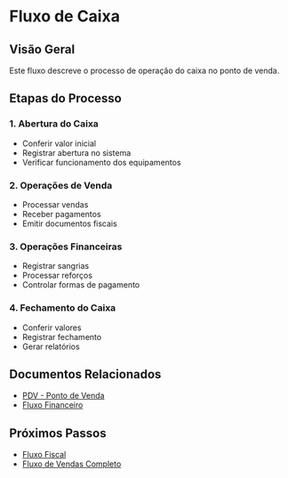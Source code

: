 # Fluxo de Caixa

## Visão Geral

Este fluxo descreve o processo de operação do caixa no ponto de venda.

## Etapas do Processo

### 1. Abertura do Caixa
- Conferir valor inicial
- Registrar abertura no sistema
- Verificar funcionamento dos equipamentos

### 2. Operações de Venda
- Processar vendas
- Receber pagamentos
- Emitir documentos fiscais

### 3. Operações Financeiras
- Registrar sangrias
- Processar reforços
- Controlar formas de pagamento

### 4. Fechamento do Caixa
- Conferir valores
- Registrar fechamento
- Gerar relatórios

## Documentos Relacionados

- [PDV - Ponto de Venda](../modulos/vendas/pdv.md)
- [Fluxo Financeiro](fluxo-financeiro.md)

## Próximos Passos

- [Fluxo Fiscal](fluxo-fiscal.md)
- [Fluxo de Vendas Completo](fluxo-vendas-completo.md)
